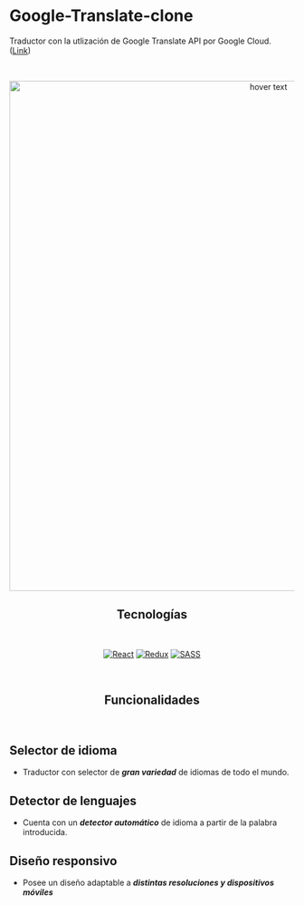 Google-Translate-clone
=============
Traductor con la utlización de Google Translate API por Google Cloud. ([Link](https://rapidapi.com/googlecloud/api/google-translate1/))


<br />

<div align="center">

<div align="center">

<p align="center">
  <img src="https://user-images.githubusercontent.com/49535753/148455868-0ade1454-12ae-40ab-8377-828480da9b18.png" width="900" title="hover text">
</p>

</div>

## Tecnologías
  
</div>

<br />

<div align="center">

[![React](https://img.shields.io/badge/-React-blue?style=for-the-badge&logo=React)](https://es.reactjs.org/)
[![Redux](https://img.shields.io/badge/-Redux-violet?style=for-the-badge&logo=redux)](https://es.redux.js.org/)
[![SASS](https://img.shields.io/badge/-sass-yellow?style=for-the-badge&logo=sass)](https://sass-lang.com/)

</div>

<br />

<div align="center">
  
## Funcionalidades

</div>

<br />

## Selector de idioma
* Traductor con selector de ***gran variedad*** de idiomas de todo el mundo.

## Detector de lenguajes
* Cuenta con un ***detector automático*** de idioma a partir de la palabra introducida.

## Diseño responsivo
* Posee un diseño adaptable a ***distintas resoluciones y dispositivos móviles***

<br />
<br />
